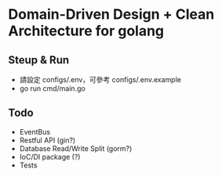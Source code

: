 # Domain-Driven Design + Clean Architecture for golang

## Steup & Run
* 請設定 configs/.env，可參考 configs/.env.example
* go run cmd/main.go

## Todo
* EventBus
* Restful API (gin?)
* Database Read/Write Split (gorm?)
* IoC/DI package (?)
* Tests
